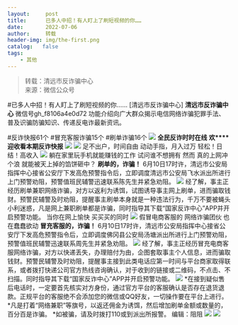 ```yaml
---
layout:     post
title:      已多人中招！有人盯上了刷短视频的你……
date:       2022-07-06
author:     转载
header-img: img/the-first.png
catalog:   false
tags:
    - 其他
---
```


<blockquote><p>转载：清远市反诈骗中心<br>
来源：微信公众号</p></blockquote>

#已多人中招！有人盯上了刷短视频的你……
[清远市反诈骗中心]
**清远市反诈骗中心**
微信号gh_f8106a4e0d72
功能介绍向广大群众揭示电信网络诈骗犯罪手法、普及识骗防骗知识、传递反电诈最新资讯。

#反诈快报61个
#冒充客服诈骗15个
#刷单诈骗16个
![]({{site.baseurl}}/postimg/3CxTSiafadcic5zyXUfbXLUClzlpaoknCpV4bErPg2kuuS97hoJJbNCtFOVZ9X0j5W26HDaregC5kibiaLGl8CPr9A.gif)
**全民反诈时时在线**
**欢****迎收看本期反诈快报**
![]({{site.baseurl}}/postimg/3CxTSiafadc8a4dOaanVmTQc2uAiapibyibo6OMNFicCLrib6Egdb2RsH9hjvyrgiao0xB2urGRvsQzTWWblUlg0a9xjQ.gif)
![]({{site.baseurl}}/postimg/3CxTSiafadcicY5XqmmHk57FlanJicLKcqQmIwWN23kY0Mauf1ZtDbj5AMVl1sPsd9U5WicSkWPdZA9hn0hyLbD1kQ.png)
足不出户，时间自由
动动手指，月入过万
轻松！日结！高收入
![]({{site.baseurl}}/postimg/3CxTSiafadcicY5XqmmHk57FlanJicLKcqQ76ffMJvXh8Y4icha1lA3ic1t9BuPl7DhSYJpPghNCj45WWcwrJxNbDAA.png)
躺在家里玩手机就能赚钱的工作
试问谁不想拥有
然而
真的上网冲个浪
就能被天上掉的馅饼砸中？
**刷单的，诈骗！**
6月10日17时许，清远市公安局指挥中心接省公安厅下发高危预警指令后，立即调度清远市公安局飞水派出所进行上门预警劝阻，预警值班民辅警迅速联系陈先生并紧急劝阻。
![]({{site.baseurl}}/postimg/3CxTSiafadcicY5XqmmHk57FlanJicLKcqQrdVgZgvLvMxHMKUr3hANSAvlLyJWoBnxUF8Lomzr2LBhIibSxexOYqQ.png)
经了解，事主正经历刷单兼职网络诈骗，对方以返利为诱饵，试图诱导事主网上刷单，进而骗取钱财。预警民辅警及时劝阻，提醒事主刷单本身就是一种违法行为，千万不要被蝇头小利迷惑，凡是网上兼职刷单都是诈骗，同时指导其下载“国家反诈中心”APP并开启预警功能。
当你在网上愉快
买买买的同时
![]({{site.baseurl}}/postimg/Vb5b4UW37HiayiaR7EDhubES98dlQXxdDX2Pyjee1JEM9ZhiakTRNlGomQwskAib3PG8utgxNNBc4wv2ksIfMWPIpA.gif)
假冒电商客服的
网络诈骗团伙
也在蠢蠢欲动
**冒充客服的，诈骗！**
6月10日17时许，清远市公安局指挥中心接省公安厅下发高危预警指令后，立即调度佛冈县公安局汤塘派出所进行上门预警劝阻，预警值班民辅警迅速联系周先生并紧急劝阻。
![]({{site.baseurl}}/postimg/3CxTSiafadcicY5XqmmHk57FlanJicLKcqQ2IricEIGXKiajmR4HXa28aWJQ7ZjC5OiaHLMgvAFbeoDuOZZlsoTNUITA.png)
经了解，事主正经历冒充电商客服网络诈骗，对方以快递丢失，办理赔付为由，企图套取事主个人信息，进而骗取钱财。预警民辅警及时劝阻，提醒事主接到此类电话应第一时间与平台商家取得联系，或者拨打快递公司官方热线咨询确认，对于收到的链接或二维码，不点击、不扫描。同时指导其下载“国家反诈中心”APP并开启预警功能。
![]({{site.baseurl}}/postimg/3CxTSiafadcicSrq1TuCGjeg2XR8pkWTQy35zoTPIMPXzr1WuAj8qB3ZcbcVDsHhONZTzWhicTwzmQkTa4MDFcIyg.png)
*在接到疑似售后电话时，一定要首先核实对方身份，通过官方平台的客服确认是否存在退货退款。正规平台的客服绝不会添加您的微信或QQ好友，一切操作要在平台上进行。
*凡是打着“网络兼职”等旗号，以返还佣金为诱饵，然后增加刷单金额或数量的，百分百是诈骗。
*如被骗，请及时拨打110或到派出所报警。
编辑：阻阻
![]({{site.baseurl}}/postimg/SUycX2yckdJ5YVVCpDYl0c5CbMTO3KgBTesbSxe5zKHlm2GQsTWAFTgswCXscN6Y9vuJHFcE77orSK7ClzYOdg.jpeg)
![]({{site.baseurl}}/postimg/3CxTSiafadcic5zyXUfbXLUClzlpaoknCpErldQhhamfG7KH1qHGrr3icT9iaAoE1B4noSO7EewO2k8fys5pMuaoog.gif)
